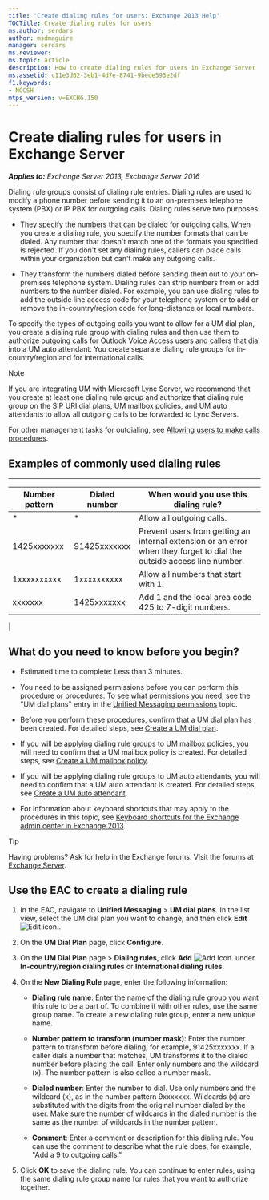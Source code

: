 ```yaml
---
title: 'Create dialing rules for users: Exchange 2013 Help'
TOCTitle: Create dialing rules for users
ms.author: serdars
author: msdmaguire
manager: serdars
ms.reviewer:
ms.topic: article
description: How to create dialing rules for users in Exchange Server
ms.assetid: c11e3d62-3eb1-4d7e-8741-9bede593e2df
f1.keywords:
- NOCSH
mtps_version: v=EXCHG.150
---
```


# Create dialing rules for users in Exchange Server

_**Applies to:** Exchange Server 2013, Exchange Server 2016_

Dialing rule groups consist of dialing rule entries. Dialing rules are used to modify a phone number before sending it to an on-premises telephone system (PBX) or IP PBX for outgoing calls. Dialing rules serve two purposes:

- They specify the numbers that can be dialed for outgoing calls. When you create a dialing rule, you specify the number formats that can be dialed. Any number that doesn't match one of the formats you specified is rejected. If you don't set any dialing rules, callers can place calls within your organization but can't make any outgoing calls.

- They transform the numbers dialed before sending them out to your on-premises telephone system. Dialing rules can strip numbers from or add numbers to the number dialed. For example, you can use dialing rules to add the outside line access code for your telephone system or to add or remove the in-country/region code for long-distance or local numbers.

To specify the types of outgoing calls you want to allow for a UM dial plan, you create a dialing rule group with dialing rules and then use them to authorize outgoing calls for Outlook Voice Access users and callers that dial into a UM auto attendant. You create separate dialing rule groups for in-country/region and for international calls.

> [!NOTE]
> If you are integrating UM with Microsoft Lync Server, we recommend that you create at least one dialing rule group and authorize that dialing rule group on the SIP URI dial plans, UM mailbox policies, and UM auto attendants to allow all outgoing calls to be forwarded to Lync Servers.

For other management tasks for outdialing, see [Allowing users to make calls procedures](allow-users-to-make-calls-procedures-exchange-2013-help.md).

## Examples of commonly used dialing rules

****

|**Number pattern**|**Dialed number**|**When would you use this dialing rule?**|
|---|---|---|
|\*|\*|Allow all outgoing calls.|
|1425xxxxxxx|91425xxxxxxx|Prevent users from getting an internal extension or an error when they forget to dial the outside access line number.|
|1xxxxxxxxxx|1xxxxxxxxxx|Allow all numbers that start with 1.|
|xxxxxxx|1425xxxxxxx|Add 1 and the local area code 425 to 7-digit numbers.|
|

## What do you need to know before you begin?

- Estimated time to complete: Less than 3 minutes.

- You need to be assigned permissions before you can perform this procedure or procedures. To see what permissions you need, see the "UM dial plans" entry in the [Unified Messaging permissions](unified-messaging-permissions-exchange-2013-help.md) topic.

- Before you perform these procedures, confirm that a UM dial plan has been created. For detailed steps, see [Create a UM dial plan](create-um-dial-plan-exchange-2013-help.md).

- If you will be applying dialing rule groups to UM mailbox policies, you will need to confirm that a UM mailbox policy is created. For detailed steps, see [Create a UM mailbox policy](create-um-mailbox-policy-exchange-2013-help.md).

- If you will be applying dialing rule groups to UM auto attendants, you will need to confirm that a UM auto attendant is created. For detailed steps, see [Create a UM auto attendant](create-a-um-auto-attendant-exchange-2013-help.md).

- For information about keyboard shortcuts that may apply to the procedures in this topic, see [Keyboard shortcuts for the Exchange admin center in Exchange 2013](keyboard-shortcuts-in-the-exchange-admin-center-2013-help.md).

> [!TIP]
> Having problems? Ask for help in the Exchange forums. Visit the forums at [Exchange Server](https://social.technet.microsoft.com/forums/office/home?category=exchangeserver).

## Use the EAC to create a dialing rule

1. In the EAC, navigate to **Unified Messaging** \> **UM dial plans**. In the list view, select the UM dial plan you want to change, and then click **Edit** ![Edit icon.](images/ITPro_EAC_EditIcon.gif).

2. On the **UM Dial Plan** page, click **Configure**.

3. On the **UM Dial Plan** page \> **Dialing rules**, click **Add** ![Add Icon.](images/ITPro_EAC_AddIcon.gif) under **In-country/region dialing rules** or **International dialing rules**.

4. On the **New Dialing Rule** page, enter the following information:

   - **Dialing rule name**: Enter the name of the dialing rule group you want this rule to be a part of. To combine it with other rules, use the same group name. To create a new dialing rule group, enter a new unique name.

   - **Number pattern to transform (number mask)**: Enter the number pattern to transform before dialing, for example, 91425xxxxxxx. If a caller dials a number that matches, UM transforms it to the dialed number before placing the call. Enter only numbers and the wildcard (x). The number pattern is also called a number mask.

   - **Dialed number**: Enter the number to dial. Use only numbers and the wildcard (x), as in the number pattern 9xxxxxxx. Wildcards (x) are substituted with the digits from the original number dialed by the user. Make sure the number of wildcards in the dialed number is the same as the number of wildcards in the number pattern.

   - **Comment**: Enter a comment or description for this dialing rule. You can use the comment to describe what the rule does, for example, "Add a 9 to outgoing calls."

5. Click **OK** to save the dialing rule. You can continue to enter rules, using the same dialing rule group name for rules that you want to authorize together.
